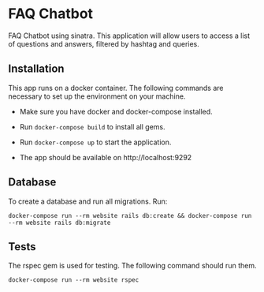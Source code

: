 # FAQ Chatbot

FAQ Chatbot using sinatra. This application will allow users to access a list of questions and answers, filtered by hashtag and queries.

## Installation

This app runs on a docker container. The following commands are necessary to set up the environment on your machine.

* Make sure you have docker and docker-compose installed.

* Run ```docker-compose build``` to install all gems.

* Run ```docker-compose up``` to start the application.

* The app should be available on http://localhost:9292

## Database

To create a database and run all migrations. Run:

```
docker-compose run --rm website rails db:create && docker-compose run --rm website rails db:migrate
```

## Tests

The rspec gem is used for testing. The following command should run them.

```
docker-compose run --rm website rspec
```
